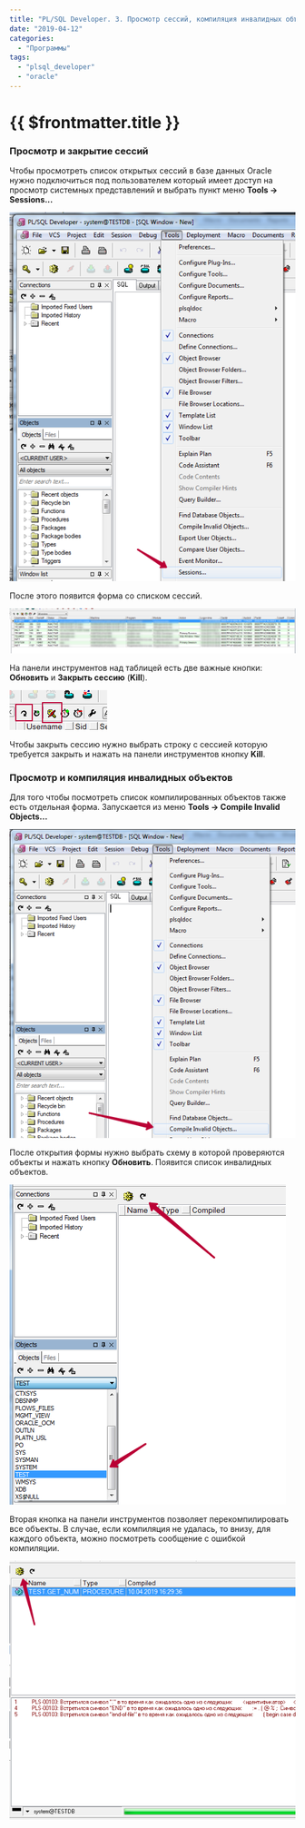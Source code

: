 ```yaml
---
title: "PL/SQL Developer. 3. Просмотр сессий, компиляция инвалидных объектов"
date: "2019-04-12"
categories:
  - "Программы"
tags:
  - "plsql_developer"
  - "oracle"
---
```


# {{ $frontmatter.title }}

### Просмотр и закрытие сессий

Чтобы просмотреть список открытых сессий в базе данных Oracle нужно подключиться под пользователем который имеет доступ на просмотр системных представлений и выбрать пункт меню **Tools -> Sessions...**

![](images/plsql_dev_01.png)

После этого появится форма со списком сессий.

![](images/plsql_dev_02.png)

На панели инструментов над таблицей есть две важные кнопки: **Обновить** и **Закрыть сессию** (**Kill**).

![](images/plsql_dev_03.png)

Чтобы закрыть сессию нужно выбрать строку с сессией которую требуется закрыть и нажать на панели инструментов кнопку **Kill**.

### Просмотр и компиляция инвалидных объектов

Для того чтобы посмотреть список компилированных объектов также есть отдельная форма. Запускается из меню **Tools -> Compile Invalid Objects...**

![](images/plsql_dev_04.png)

После открытия формы нужно выбрать схему в которой проверяются объекты и нажать кнопку **Обновить**. Появится список инвалидных объектов.

![](images/plsql_dev_05.png)

Вторая кнопка на панели инструментов позволяет перекомпилировать все объекты. В случае, если компиляция не удалась, то внизу, для каждого объекта, можно посмотреть сообщение с ошибкой компиляции.

![](images/plsql_dev_06.png)
